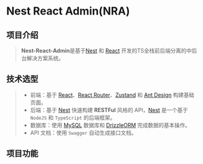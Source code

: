 # Nest React Admin(NRA)

## 项目介绍

> **Nest-React-Admin**是基于[Nest](https://nestjs.com) 和 [React](https://reactjs.org) 开发的TS全栈前后端分离的中后台解决方案系统。

## 技术选型

> - 前端：基于 [React](https://reactjs.org)、[React Router](https://reactrouter.com/)、[Zustand](https://zustand-demo.pmnd.rs/) 和 [Ant Design](https://ant.design/index-cn) 构建基础页面。
> - 后端：基于 [Nest](https://nestjs.com) 快速构建 **RESTFul** 风格的 API，[Nest](https://nestjs.com) 是一个基于 `NodeJS` 和 `TypeScript` 的后端框架。
> - 数据库：使用 [MySQL](https://www.mysql.com) 数据库和 [DrizzleORM](https://orm.drizzle.team/) 完成数据的基本操作。
> - API 文档：使用 `Swagger` 自动生成接口文档。

## 项目功能
